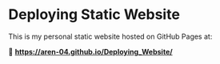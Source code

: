 # Deploying Static Website

This is my personal static website hosted on GitHub Pages at:

🔗 **https://aren-04.github.io/Deploying_Website/**

